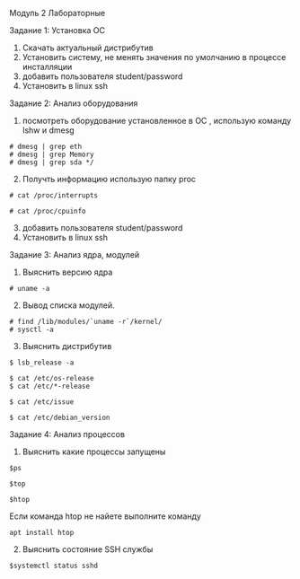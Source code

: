 Модуль 2 Лабораторные


Задание 1: Установка ОС

1. Скачать актуальный дистрибутив
2. Установить систему, не менять значения по умолчанию в процессе инсталляции
3. добавить пользователя student/password
4. Установить в linux ssh


Задание 2: Анализ оборудования

1. посмотреть оборудование установленное в ОС , использую команду lshw и dmesg
```
# dmesg | grep eth
# dmesg | grep Memory
# dmesg | grep sda */
```
2. Получть информацию использую папку proc
```
# cat /proc/interrupts

# cat /proc/cpuinfo
```
3. добавить пользователя student/password
4. Установить в linux ssh

Задание 3: Анализ ядра, модулей

1. Выяснить версию ядра
```
# uname -a
```
2. Вывод списка модулей. 
```
# find /lib/modules/`uname -r`/kernel/
# sysctl -a
```
3. Выяснить дистрибутив
```
$ lsb_release -a

$ cat /etc/os-release
$ cat /etc/*-release

$ cat /etc/issue

$ cat /etc/debian_version
```
Задание 4: Анализ процессов

1. Выяснить какие процессы запущены
```
$ps

$top

$htop
```
Если команда htop не найете выполните команду 
```
apt install htop
```
2. Выяснить состояние SSH службы
```
$systemctl status sshd
```

